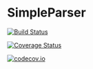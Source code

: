 # SimpleParser

[![Build Status](https://travis-ci.org/ordovician/SimpleParser.jl.svg?branch=master)](https://travis-ci.org/ordovician/SimpleParser.jl)

[![Coverage Status](https://coveralls.io/repos/ordovician/SimpleParser.jl/badge.svg?branch=master&service=github)](https://coveralls.io/github/ordovician/SimpleParser.jl?branch=master)

[![codecov.io](http://codecov.io/github/ordovician/SimpleParser.jl/coverage.svg?branch=master)](http://codecov.io/github/ordovician/SimpleParser.jl?branch=master)
